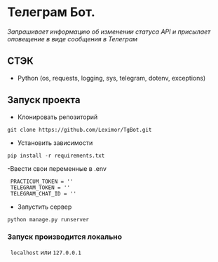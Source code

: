 # Телеграм Бот.
_Запрашивает информацию об изменении статуса API и присылает оповещение в виде сообщения в Телеграм_

## СТЭК
- Python (os, requests, logging, sys, telegram, dotenv, exceptions)

## Запуск проекта
- Клонировать репозиторий

```git clone https://github.com/Leximor/TgBot.git```

- Установить зависимости

```pip install -r requirements.txt```

-Ввести свои переменные в .env 

```
 PRACTICUM_TOKEN = ''
 TELEGRAM_TOKEN = ''
 TELEGRAM_CHAT_ID = ''
```

- Запустить сервер

```python manage.py runserver```

### Запуск производится локально
``` localhost```
или
```127.0.0.1```

